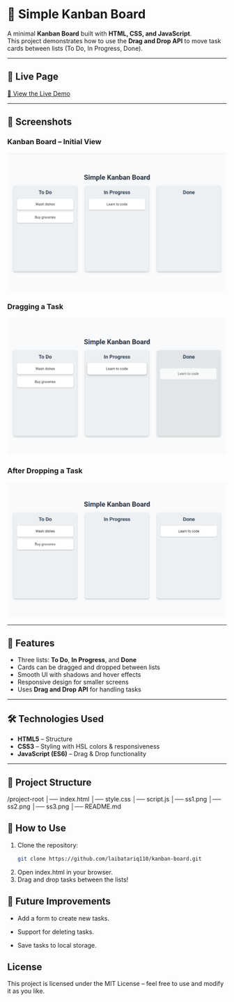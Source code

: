 # 📝 Simple Kanban Board

A minimal **Kanban Board** built with **HTML, CSS, and JavaScript**.  
This project demonstrates how to use the **Drag and Drop API** to move task cards between lists (To Do, In Progress, Done).  

---

## 🚀 Live Page
[🔗 View the Live Demo](https://laibatariq110.github.io/kanban-board/)

---

## 📸 Screenshots  

### Kanban Board – Initial View  
![Screenshot 1](ss1.png)

### Dragging a Task  
![Screenshot 2](ss2.png)

### After Dropping a Task  
![Screenshot 3](ss3.png)

---

## 🎯 Features
- Three lists: **To Do**, **In Progress**, and **Done**  
- Cards can be dragged and dropped between lists  
- Smooth UI with shadows and hover effects  
- Responsive design for smaller screens  
- Uses **Drag and Drop API** for handling tasks  

---

## 🛠️ Technologies Used
- **HTML5** – Structure  
- **CSS3** – Styling with HSL colors & responsiveness  
- **JavaScript (ES6)** – Drag & Drop functionality  

---

## 📂 Project Structure
/project-root
│── index.html
│── style.css
│── script.js
│── ss1.png
│── ss2.png
│── ss3.png
│── README.md

## 📌 How to Use
1. Clone the repository:  
   ```bash
   git clone https://github.com/laibatariq110/kanban-board.git
2. Open index.html in your browser.
3. Drag and drop tasks between the lists!

## 🎯 Future Improvements

- Add a form to create new tasks.

- Support for deleting tasks.

- Save tasks to local storage.

## License

This project is licensed under the MIT License – feel free to use and modify it as you like.
